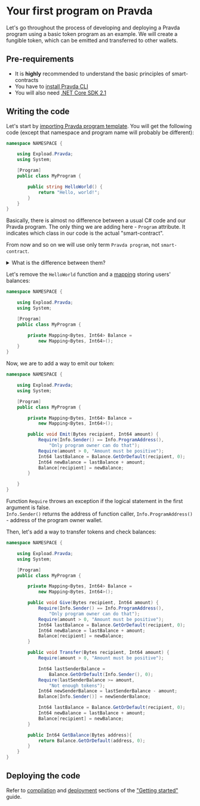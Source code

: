 # Your first program on Pravda

Let's go throughout the process of developing and deploying a Pravda 
program using a basic token program as an example. We will create 
a fungible token, which can be emitted and transferred to other wallets.

## Pre-requirements

- It is **highly** recommended to understand the basic principles of smart-contracts
- You have to [install Pravda CLI](https://developers.expload.com/documentation/pravda/#installation)
- You will also need [.NET Core SDK 2.1](https://dotnet.microsoft.com/download/dotnet-core/2.1)

## Writing the code

Let's start by [importing Pravda program template](https://developers.expload.com/documentation/pravda/#importing-project-template). 
You will get the following code (except that namespace and program 
name will probably be different):  
  
```C#
namespace NAMESPACE {

    using Expload.Pravda;
    using System;

    [Program]
    public class MyProgram {

        public string HelloWorld() {
            return "Hello, world!";
        }
    }
}
```
  
Basically, there is almost no difference between a usual C# code and our 
Pravda program. The only thing we are adding here - `Program` attribute. 
It indicates which class in our code is the actual "smart-contract".  
  
From now and so on we will use only term `Pravda program`, not `smart-contract`.
  
<details>
<summary>What is the difference between them?</summary>

> A `Pravda program` can be updated (you can change its code without changing 
> program's address) and sealed (you can "seal" program's code, making it 
> impossible to update), which contradicts the usual definition of 
> what a `smart-contract` is. So, technically, it is inaccurate to call
> Pravda programs smart-contracts, as they have different functionality.

</details>

Let's remove the `HelloWorld` function and a [mapping](https://en.wikipedia.org/wiki/Associative_array) storing users' 
balances:
  
```C#
namespace NAMESPACE {

    using Expload.Pravda;
    using System;

    [Program]
    public class MyProgram {

        private Mapping<Bytes, Int64> Balance =
            new Mapping<Bytes, Int64>();
    }
}
```
  
Now, we are to add a way to emit our token:  
  
```C#
namespace NAMESPACE {

    using Expload.Pravda;
    using System;

    [Program]
    public class MyProgram {

        private Mapping<Bytes, Int64> Balance =
            new Mapping<Bytes, Int64>();

        public void Emit(Bytes recipient, Int64 amount) {
            Require(Info.Sender() == Info.ProgramAddress(), 
                "Only program owner can do that");
            Require(amount > 0, "Amount must be positive");
            Int64 lastBalance = Balance.GetOrDefault(recipient, 0);
            Int64 newBalance = lastBalance + amount;
            Balance[recipient] = newBalance;
        }

    }
}
```
  
Function `Require` throws an exception if the logical statement in the 
first argument is false.  
`Info.Sender()` returns the address of function 
caller, `Info.ProgramAddress()` - address of the program owner wallet.
  
Then, let's add a way to transfer tokens and check balances:  
  
```C#
namespace NAMESPACE {

    using Expload.Pravda;
    using System;

    [Program]
    public class MyProgram {

        private Mapping<Bytes, Int64> Balance =
            new Mapping<Bytes, Int64>();

        public void Give(Bytes recipient, Int64 amount) {
            Require(Info.Sender() == Info.ProgramAddress(), 
                "Only program owner can do that");
            Require(amount > 0, "Amount must be positive");
            Int64 lastBalance = Balance.GetOrDefault(recipient, 0);
            Int64 newBalance = lastBalance + amount;
            Balance[recipient] = newBalance;
        }

        public void Transfer(Bytes recipient, Int64 amount) {
            Require(amount > 0, "Amount must be positive");

            Int64 lastSenderBalance = 
                Balance.GetOrDefault(Info.Sender(), 0);
            Require(lastSenderBalance >= amount, 
                "Not enough tokens");
            Int64 newSenderBalance = lastSenderBalance - amount;
            Balance[Info.Sender()] = newSenderBalance;

            Int64 lastBalance = Balance.GetOrDefault(recipient, 0);
            Int64 newBalance = lastBalance + amount;
            Balance[recipient] = newBalance;
        }

        public Int64 GetBalance(Bytes address){
            return Balance.GetOrDefault(address, 0);
        }
    }
}
```

## Deploying the code
Refer to [compilation](https://developers.expload.com/documentation/pravda/#compiling-the-program) 
and [deployment](https://developers.expload.com/documentation/pravda/#deploying-to-testnet) 
sections of the ["Getting started"](https://developers.expload.com/documentation/pravda/) guide.